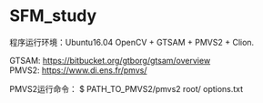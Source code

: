 # SFM_study
程序运行环境：Ubuntu16.04 OpenCV + GTSAM + PMVS2 + Clion.  

GTSAM: https://bitbucket.org/gtborg/gtsam/overview  
PMVS2: https://www.di.ens.fr/pmvs/  

PMVS2运行命令： $ PATH_TO_PMVS2/pmvs2 root/ options.txt
